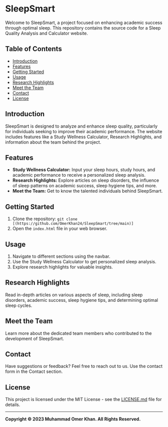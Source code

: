 # SleepSmart

Welcome to SleepSmart, a project focused on enhancing academic success through optimal sleep. This repository contains the source code for a Sleep Quality Analysis and Calculator website.

## Table of Contents
- [Introduction](#introduction)
- [Features](#features)
- [Getting Started](#getting-started)
- [Usage](#usage)
- [Research Highlights](#research-highlights)
- [Meet the Team](#meet-the-team)
- [Contact](#contact)
- [License](#license)

## Introduction
SleepSmart is designed to analyze and enhance sleep quality, particularly for individuals seeking to improve their academic performance. The website includes features like a Study Wellness Calculator, Research Highlights, and information about the team behind the project.

## Features
- **Study Wellness Calculator:** Input your sleep hours, study hours, and academic performance to receive a personalized sleep analysis.
- **Research Highlights:** Explore articles on sleep disorders, the influence of sleep patterns on academic success, sleep hygiene tips, and more.
- **Meet the Team:** Get to know the talented individuals behind SleepSmart.

## Getting Started
1. Clone the repository: `git clone [(https://github.com/OmerKhan24/SleepSmart/tree/main)]`
2. Open the `index.html` file in your web browser.

## Usage
1. Navigate to different sections using the navbar.
2. Use the Study Wellness Calculator to get personalized sleep analysis.
3. Explore research highlights for valuable insights.

## Research Highlights
Read in-depth articles on various aspects of sleep, including sleep disorders, academic success, sleep hygiene tips, and determining optimal sleep cycles.

## Meet the Team
Learn more about the dedicated team members who contributed to the development of SleepSmart.

## Contact
Have suggestions or feedback? Feel free to reach out to us. Use the contact form in the Contact section.

## License
This project is licensed under the MIT License - see the [LICENSE.md](https://github.com/OmerKhan24/SleepSmart/blob/main/LICENSE.md) file for details.

---

**Copyright © 2023 Muhammad Omer Khan. All Rights Reserved.**
